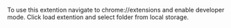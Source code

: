 To use this extention navigate to chrome://extensions and enable developer mode.
Click load extention and select folder from local storage. 
